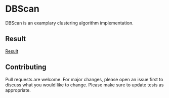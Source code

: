 # DBScan

DBScan is an examplary clustering algorithm implementation.


## Result

[Result](https://github.com/sky0193/DbScan/blob/feature/F-2_Add_Result_to_ReadMe/results/ClusteringOutput.png)

## Contributing
Pull requests are welcome. For major changes, please open an issue first to discuss what you would like to change.
Please make sure to update tests as appropriate.